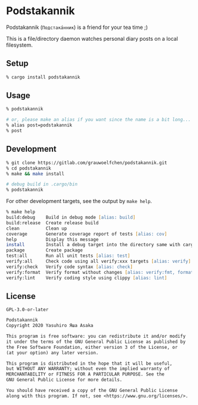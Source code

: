 # Podstakannik

Podstakannik (`Подстака́нник`) is a friend for your tea time ;)

This is a file/directory daemon watches personal diary posts on a local
filesystem.


## Setup

```zsh
% cargo install podstakannik
```

## Usage

```zsh
% podstakannik

# or, please make an alias if you want since the name is a bit long...
% alias post=podstakannik
% post
```

## Development

```zsh
% git clone https://gitlab.com/grauwoelfchen/podstakannik.git
% cd podstakannik
% make && make install

# debug build in .cargo/bin
% podstakannik
```

For other development targets, see the output by ``make help``.

```zsh
% make help
build:debug    Build in debug mode [alias: build]
build:release  Create release build
clean          Clean up
coverage       Generate coverage report of tests [alias: cov]
help           Display this message
install        Install a debug target into the directory same with cargo
package        Create package
test:all       Run all unit tests [alias: test]
verify:all     Check code using all verify:xxx targets [alias: verify]
verify:check   Verify code syntax [alias: check]
verify:format  Verify format without changes [alias: verify:fmt, format, fmt]
verify:lint    Verify coding style using clippy [alias: lint]
```

## License

`GPL-3.0-or-later`

```txt
Podstakannik
Copyright 2020 Yasuhiro Яша Asaka

This program is free software: you can redistribute it and/or modify
it under the terms of the GNU General Public License as published by
the Free Software Foundation, either version 3 of the License, or
(at your option) any later version.

This program is distributed in the hope that it will be useful,
but WITHOUT ANY WARRANTY; without even the implied warranty of
MERCHANTABILITY or FITNESS FOR A PARTICULAR PURPOSE. See the
GNU General Public License for more details.

You should have received a copy of the GNU General Public License
along with this program. If not, see <https://www.gnu.org/licenses/>.
```
